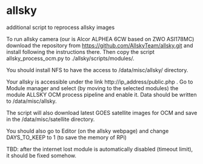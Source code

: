 # allsky
additional script to reprocess allsky images


To run allsky camera (our is Alcor ALPHEA 6CW based on ZWO ASI178MC) download the repository from https://github.com/AllskyTeam/allsky.git and install following the instructions there. Then copy the script allsky_process_ocm.py to ./allsky/scripts/modules/.

You should install NFS to have the access to /data/misc/allsky/ directory.

Your allsky is accessible under the link http://ip_address/public.php . Go to Module manager and select (by moving to the selected modules) the module ALLSKY OCM process pipeline and enable it. Data should be written to /data/misc/allsky.

The script will also download latest GOES satellite images for OCM and save in the /data/misc/satellite directory.

You should also go to Editor (on the allsky webpage) and change DAYS_TO_KEEP to 1 (to save the memory of RPi)

TBD: after the internet lost module is automatically disabled (timeout limit), it should be fixed somehow.